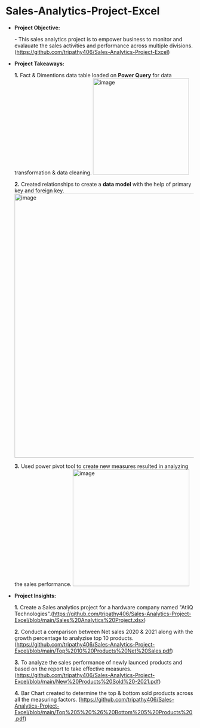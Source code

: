 # Sales-Analytics-Project-Excel
 - **Project Objective:**
  
   **-** This sales analytics project is to empower business to monitor and evalauate the sales activities and performance across multiple divisions.
(https://github.com/tripathy406/Sales-Analytics-Project-Excel)

- **Project Takeaways:**
  
    **1.** Fact & Dimentions data table loaded on **Power Query** for data transformation & data cleaning.
  <img width="257" alt="image" src="https://github.com/tripathy406/Sales-Analytics-Project-Excel/assets/141568396/ff77fe16-f68a-4540-8a98-2ab6f44ebc30">


    **2.** Created relationships to create a **data model** with the help of primary key and foreign key.
  <img width="705" alt="image" src="https://github.com/tripathy406/Sales-Analytics-Project-Excel/assets/141568396/c3a10d3e-4119-4ee2-9046-ce86e5b2604c">


    **3.** Used power pivot tool to create new measures resulted in analyzing the sales performance.
  <img width="312" alt="image" src="https://github.com/tripathy406/Sales-Analytics-Project-Excel/assets/141568396/e3971892-4c4f-4dbd-ad92-51dede4b00fd">


  

  
  


- **Project Insights:**
  
    **1.** Create a Sales analytics project for a hardware company named "AtliQ Technologies".(https://github.com/tripathy406/Sales-Analytics-Project-Excel/blob/main/Sales%20Analytics%20Project.xlsx)
  
  **2.** Conduct a comparison between Net sales 2020 & 2021 along with the growth percentage to analyzise top 10 products.(https://github.com/tripathy406/Sales-Analytics-Project-Excel/blob/main/Top%2010%20Products%20Net%20Sales.pdf)

   **3.** To analyze the sales performance of newly launced products and based on the report to take effective measures.
  (https://github.com/tripathy406/Sales-Analytics-Project-Excel/blob/main/New%20Products%20Sold%20-2021.pdf)

   **4.** Bar Chart created to determine the top & bottom sold products across all the measuring factors. 
  (https://github.com/tripathy406/Sales-Analytics-Project-Excel/blob/main/Top%205%20%26%20Bottom%205%20Products%20.pdf)


 
  
